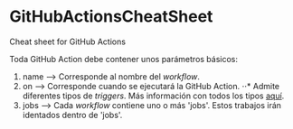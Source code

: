 # GitHubActionsCheatSheet
Cheat sheet for GitHub Actions

Toda GitHub Action debe contener unos parámetros básicos:
1. name --> Corresponde al nombre del _workflow_.
2. on --> Corresponde cuando se ejecutará la GitHub Action.
⋅⋅* Admite diferentes tipos de _triggers_. Más información con todos los tipos [aquí](https://docs.github.com/en/actions/writing-workflows/choosing-when-your-workflow-runs/events-that-trigger-workflows).
3. jobs --> Cada _workflow_ contiene uno o más 'jobs'. Estos trabajos irán identados dentro de 'jobs'. 
